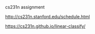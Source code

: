 cs231n assignment

http://cs231n.stanford.edu/schedule.html

https://cs231n.github.io/linear-classify/
